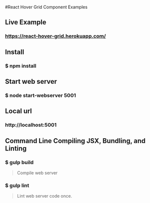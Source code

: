 #React Hover Grid Component Examples

## Live Example
### https://react-hover-grid.herokuapp.com/


## Install
### $ npm install


## Start web server
### $ node start-webserver 5001


## Local url
### http://localhost:5001



## Command Line Compiling JSX, Bundling, and Linting

### $ gulp build
>Compile web server

### $ gulp lint
>Lint web server code once.


